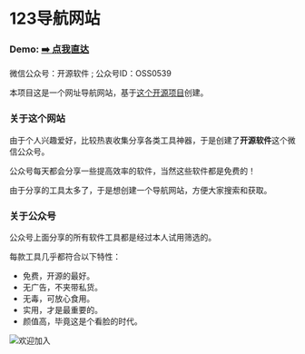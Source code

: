 123导航网站
===
### Demo: [➡️ 点我直达](https://123daohang.github.io/)

微信公众号：开源软件 ; 公众号ID：OSS0539

本项目这是一个网址导航网站，基于[这个开源项目](https://github.com/WebStackPage/WebStackPage.github.io)创建。

### 关于这个网站

由于个人兴趣爱好，比较热衷收集分享各类工具神器，于是创建了**开源软件**这个微信公众号。

公众号每天都会分享一些提高效率的软件，当然这些软件都是免费的！

由于分享的工具太多了，于是想创建一个导航网站，方便大家搜索和获取。

### 关于公众号

公众号上面分享的所有软件工具都是经过本人试用筛选的。

每款工具几乎都符合以下特性：

- 免费，开源的最好。
- 无广告，不夹带私货。
- 无毒，可放心食用。
- 实用，才是最重要的。
- 颜值高，毕竟这是个看脸的时代。


![欢迎加入](https://mmbiz.qpic.cn/mmbiz_png/r8emXAtHbZFe7yjx2CqiaRDBPRkbxnmrmCC82Sib48VzicQhJUBicjqRLf0PPlsh3ibKxzMnNnpupblRrTKDo3gHE9g/640?wx_fmt=jpeg&tp=webp&wxfrom=5&wx_lazy=1&wx_co=1)

